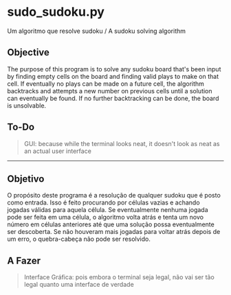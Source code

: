 # sudo_sudoku.py
Um algoritmo que resolve sudoku / A sudoku solving algorithm

## Objective
The purpose of this program is to solve any sudoku board that's been input by finding empty cells on the board and finding valid plays to make on that cell. If eventually no plays can be made on a future cell, the algorithm backtracks and attempts a new number on previous cells until a solution can eventually be found. If no further backtracking can be done, the board is unsolvable.

## To-Do
> GUI: because while the terminal looks neat, it doesn't look as neat as an actual user interface

------------------------------------

## Objetivo
O propósito deste programa é a resolução de qualquer sudoku que é posto como entrada. Isso é feito procurando por células vazias e achando jogadas válidas para aquela célula. Se eventualmente nenhuma jogada pode ser feita em uma célula, o algoritmo volta atrás e tenta um novo número em células anteriores até que uma solução possa eventualmente ser descoberta. Se não houveram mais jogadas para voltar atrás depois de um erro, o quebra-cabeça não pode ser resolvido.

## A Fazer
> Interface Gráfica: pois embora o terminal seja legal, não vai ser tão legal quanto uma interface de verdade
